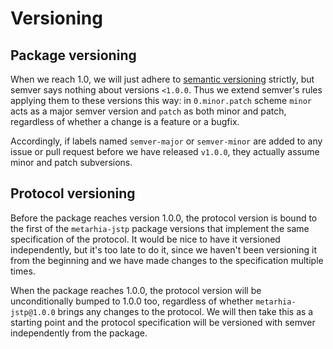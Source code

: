 # Versioning

## Package versioning

When we reach 1.0, we will just adhere to [semantic
versioning](http://semver.org/) strictly, but semver says nothing about
versions `<1.0.0`. Thus we extend semver's rules applying them to these
versions this way: in `0.minor.patch` scheme `minor` acts as a major semver
version and `patch` as both minor and patch, regardless of whether a change is
a feature or a bugfix.

Accordingly, if labels named `semver-major` or `semver-minor` are added to any
issue or pull request before we have released `v1.0.0`, they actually assume
minor and patch subversions.

## Protocol versioning

Before the package reaches version 1.0.0, the protocol version is bound to the
first of the `metarhia-jstp` package versions that implement the same
specification of the protocol. It would be nice to have it versioned
independently, but it's too late to do it, since we haven't been versioning it
from the beginning and we have made changes to the specification multiple
times.

When the package reaches 1.0.0, the protocol version will be unconditionally
bumped to 1.0.0 too, regardless of whether `metarhia-jstp@1.0.0` brings any
changes to the protocol. We will then take this as a starting point and the
protocol specification will be versioned with semver independently from the
package.
